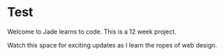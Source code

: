 Test
====

Welcome to Jade learns to code.
This is a 12 week project.

Watch this space for exciting updates as I learn the ropes of web design.
